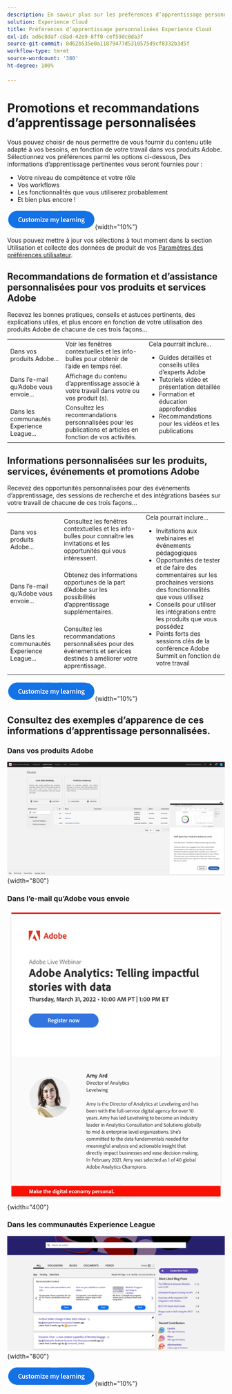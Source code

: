 ```yaml
---
description: En savoir plus sur les préférences d’apprentissage personnalisées dans Experience Cloud. Cela permet aux clients de recevoir une aide et des promotions personnalisées par e-mail, dans leurs produits Adobe Experience Cloud et dans les communautés Adobe Experience League en fonction de leurs données d’utilisation.
solution: Experience Cloud
title: Préférences d’apprentissage personnalisées Experience Cloud
exl-id: ad6c8daf-c8ad-42e9-8ff0-cef59dc0da3f
source-git-commit: 8d62b535e0a11879477d5310575d9cf8332b3d5f
workflow-type: tm+mt
source-wordcount: '380'
ht-degree: 100%

---
```


# Promotions et recommandations d’apprentissage personnalisées

Vous pouvez choisir de nous permettre de vous fournir du contenu utile adapté à vos besoins, en fonction de votre travail dans vos produits Adobe. Sélectionnez vos préférences parmi les options ci-dessous, Des informations d’apprentissage pertinentes vous seront fournies pour :

* Votre niveau de compétence et votre rôle
* Vos workflows
* Les fonctionnalités que vous utiliserez probablement
* Et bien plus encore !

[![](assets/personalized-learning-customize-learning-button.png)](https://experience.adobe.com/?shell_forceuserconsent=true#/home){width="10%"}

Vous pouvez mettre à jour vos sélections à tout moment dans la section Utilisation et collecte des données de produit de vos [Paramètres des préférences utilisateur](https://experience.adobe.com/preferences/).

## Recommandations de formation et d’assistance personnalisées pour vos produits et services Adobe

Recevez les bonnes pratiques, conseils et astuces pertinents, des explications utiles, et plus encore en fonction de votre utilisation des produits Adobe de chacune de ces trois façons...

<table>
<tbody>
  <tr>
    <td>Dans vos produits Adobe...<br></td>
    <td>Voir les fenêtres contextuelles et les info-bulles pour obtenir de l’aide en temps réel.</td>
    <td rowspan="3">Cela pourrait inclure... <ul><li>Guides détaillés et conseils utiles d’experts Adobe</li> 
    <li>Tutoriels vidéo et présentation détaillée</li> 
    <li>Formation et éducation approfondies</li> 
    <li>Recommandations pour les vidéos et les publications</li>
    </ul></td>
  </tr>
  <tr>
    <td>Dans l’e-mail qu’Adobe vous envoie...</td>
    <td>Affichage du contenu d’apprentissage associé à votre travail dans votre ou vos produit (s).</td>
  </tr>
  <tr>
    <td>Dans les communautés Experience League...</td>
    <td>Consultez les recommandations personnalisées pour les publications et articles en fonction de vos activités.</td>
  </tr>
</tbody>
</table>

## Informations personnalisées sur les produits, services, événements et promotions Adobe

Recevez des opportunités personnalisées pour des événements d’apprentissage, des sessions de recherche et des intégrations basées sur votre travail de chacune de ces trois façons...

<table>
<tbody>
  <tr>
    <td>Dans vos produits Adobe...<br></td>
    <td>Consultez les fenêtres contextuelles et les info-bulles pour connaître les invitations et les opportunités qui vous intéressent.</td>
    <td rowspan="3">Cela pourrait inclure... <ul>
    <li>Invitations aux webinaires et événements pédagogiques</li> 
    <li>Opportunités de tester et de faire des commentaires sur les prochaines versions des fonctionnalités que vous utilisez</li>
    <li>Conseils pour utiliser les intégrations entre les produits que vous possédez</li> 
    <li>Points forts des sessions clés de la conférence Adobe Summit en fonction de votre travail</li>
    </ul></td>
  </tr>
  <tr>
    <td>Dans l’e-mail qu’Adobe vous envoie...</td>
    <td>Obtenez des informations opportunes de la part d’Adobe sur les possibilités d’apprentissage supplémentaires.</td>
  </tr>
  <tr>
    <td>Dans les communautés Experience League...</td>
    <td>Consultez les recommandations personnalisées pour des événements et services destinés à améliorer votre apprentissage.</td>
  </tr>
</tbody>
</table>


[![](assets/personalized-learning-customize-learning-button.png)](https://experience.adobe.com/?shell_forceuserconsent=true#/home){width="10%"}

## Consultez des exemples d’apparence de ces informations d’apprentissage personnalisées.


### Dans vos produits Adobe

![](assets/personalized-learning-in-product.gif){width="800"}



### Dans l’e-mail qu’Adobe vous envoie

![](assets/personalized-learning-email.png){width="400"}



### Dans les communautés Experience League

![](assets/personalized-learning-communities.png){width="800"}



[![](assets/personalized-learning-customize-learning-button.png)](https://experience.adobe.com/?shell_forceuserconsent=true#/home){width="10%"}
